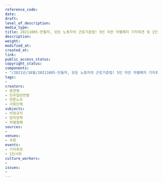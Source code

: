 ```yaml
---
reference_code: 
date: 
draft: 
level_of_description: 
media_type: 
title: 20211005-만들자, 모든 노동자의 근로기준법! 5인 미만 차별폐지 기자회견 및 1인시위
description: 
weight: 
modified_at: 
created_at: 
link: 
public_access_status: 
copyright_status: 
components:
- "/2021년/10월/20211005-만들자, 모든 노동자의 근로기준법! 5인 미만 차별폐지 기자회견 및 1인시위/_1D28232.jpg"
tags:
- 
creators:
- 총연맹
- 민주일반연맹
- 언론노조
- 사회단체
subjects:
- 비정규직
- 정치정책
- 차별철폐
sources:
- 
venues:
- 국회
events:
- 기자회견
- 1인시위
culture_workers:
- 
issues:
- 
---
```

